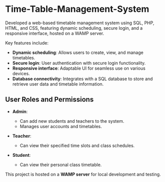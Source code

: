 # Time-Table-Management-System
Developed a web-based timetable management system using SQL, PHP, HTML, and CSS, featuring dynamic scheduling, secure login, and a responsive interface, hosted on a WAMP server.

Key features include:
- **Dynamic scheduling**: Allows users to create, view, and manage timetables.
- **Secure login**: User authentication with secure login functionality.
- **Responsive interface**: Adaptable UI for seamless use on various devices.
- **Database connectivity**: Integrates with a SQL database to store and retrieve user data and timetable information.

## User Roles and Permissions

- **Admin**: 
  - Can add new students and teachers to the system.
  - Manages user accounts and timetables.
  
- **Teacher**:
  - Can view their specified time slots and class schedules.

- **Student**:
  - Can view their personal class timetable.

This project is hosted on a **WAMP server** for local development and testing.
